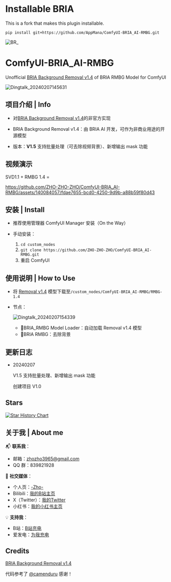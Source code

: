 # Installable BRIA

This is a fork that makes this plugin installable.

```shell
pip install git+https://github.com/AppMana/ComfyUI-BRIA_AI-RMBG.git
```

![BR_](https://github.com/ZHO-ZHO-ZHO/ComfyUI-BRIA_AI-RMBG/assets/140084057/c8167676-c347-468a-a719-aee3c4c69310)

# ComfyUI-BRIA_AI-RMBG

Unofficial [BRIA Background Removal v1.4](https://huggingface.co/briaai/RMBG-1.4) of BRIA RMBG Model for ComfyUI

![Dingtalk_20240207145631](https://github.com/ZHO-ZHO-ZHO/ComfyUI-BRIA_AI-RMBG/assets/140084057/f22fcbc4-f223-44be-bbcd-93e2e55937de)

## 项目介绍 | Info

- 对[BRIA Background Removal v1.4](https://huggingface.co/briaai/RMBG-1.4)的非官方实现

- BRIA Background Removal v1.4：由 BRIA AI 开发，可作为非商业用途的开源模型

- 版本：**V1.5** 支持批量处理（可去除视频背景）、新增输出 mask 功能

## 视频演示 

SVD1.1 + RMBG 1.4 = 

https://github.com/ZHO-ZHO-ZHO/ComfyUI-BRIA_AI-RMBG/assets/140084057/fdae7655-bcd0-4250-9d9b-a88b59f80d43



## 安装 | Install

- 推荐使用管理器 ComfyUI Manager 安装（On the Way）

- 手动安装：
    1. `cd custom_nodes`
    2. `git clone https://github.com/ZHO-ZHO-ZHO/ComfyUI-BRIA_AI-RMBG.git`
    3. 重启 ComfyUI


## 使用说明 | How to Use

- 将 [Removal v1.4](https://huggingface.co/briaai/RMBG-1.4) 模型下载至`/custom_nodes/ComfyUI-BRIA_AI-RMBG/RMBG-1.4`

- 节点：

  ![Dingtalk_20240207154339](https://github.com/ZHO-ZHO-ZHO/ComfyUI-BRIA_AI-RMBG/assets/140084057/70b9089e-81e8-4853-8564-83145f881175)

   - 🧹BRIA_RMBG Model Loader：自动加载 Removal v1.4 模型
   - 🧹BRIA RMBG：去除背景


## 更新日志

- 20240207

  V1.5 支持批量处理、新增输出 mask 功能

  创建项目 V1.0 


## Stars 

[![Star History Chart](https://api.star-history.com/svg?repos=ZHO-ZHO-ZHO/ComfyUI-BRIA_AI-RMBG&type=Date)](https://star-history.com/#ZHO-ZHO-ZHO/ComfyUI-BRIA_AI-RMBG&Date)


## 关于我 | About me

📬 **联系我**：
- 邮箱：zhozho3965@gmail.com
- QQ 群：839821928

🔗 **社交媒体**：
- 个人页：[-Zho-](https://jike.city/zho)
- Bilibili：[我的B站主页](https://space.bilibili.com/484366804)
- X（Twitter）：[我的Twitter](https://twitter.com/ZHOZHO672070)
- 小红书：[我的小红书主页](https://www.xiaohongshu.com/user/profile/63f11530000000001001e0c8?xhsshare=CopyLink&appuid=63f11530000000001001e0c8&apptime=1690528872)

💡 **支持我**：
- B站：[B站充电](https://space.bilibili.com/484366804)
- 爱发电：[为我充电](https://afdian.net/a/ZHOZHO)


## Credits

[BRIA Background Removal v1.4](https://huggingface.co/briaai/RMBG-1.4)

代码参考了 [@camenduru](https://twitter.com/camenduru) 感谢！
